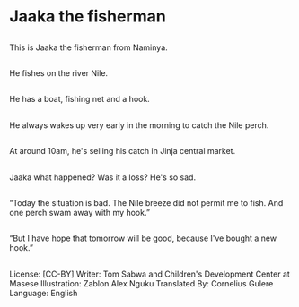 # Jaaka the fisherman

##
This is Jaaka the
fisherman from
Naminya.

##
He fishes on the river
Nile.

##
He has a boat, fishing
net and a hook.

##
He always wakes up
very early in the
morning to catch the
Nile perch.

##
At around 10am, he's
selling his catch in Jinja
central market.

##
Jaaka what happened?
Was it a loss? He's so
sad.

##
“Today the situation is
bad. The Nile breeze did
not permit me to fish.
And one perch swam
away with my hook.”

##
“But I have hope that
tomorrow will be good,
because I've bought a
new hook.”

##
License: [CC-BY]
Writer: Tom Sabwa and Children's Development Center at Masese
Illustration: Zablon Alex Nguku
Translated By: Cornelius Gulere
Language: English
